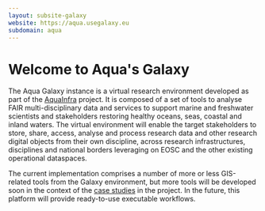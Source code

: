 ```yaml
---
layout: subsite-galaxy
website: https://aqua.usegalaxy.eu
subdomain: aqua
---
```


# Welcome to Aqua's Galaxy

The Aqua Galaxy instance is a virtual research environment developed as part of the [AquaInfra](https://aquainfra.eu/) project. It is composed of a set of tools to analyse FAIR multi-disciplinary data and services to 
support marine and freshwater scientists and stakeholders restoring healthy oceans, seas, coastal and inland waters. The virtual environment will enable the target stakeholders to store, share, access, 
analyse and process research data and other research digital objects from their own discipline, across research infrastructures, disciplines and national borders leveraging on EOSC and the other existing operational dataspaces.

The current implementation comprises a number of more or less GIS-related tools from the Galaxy environment, but more tools will be developed soon in the context of the [case studies](https://aquainfra.eu/work-packages/use-cases) in the project.
In the future, this platform will provide ready-to-use executable workflows.
